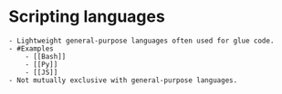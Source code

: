 # Scripting languages
	- Lightweight general-purpose languages often used for glue code.
	- #Examples
		- [[Bash]]
		- [[Py]]
		- [[JS]]
	- Not mutually exclusive with general-purpose languages.